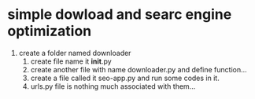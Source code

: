 # simple dowload and searc engine optimization

1. create a folder named downloader
    1. create file name it __init__.py
    2. create another file with name downloader.py and define function...
    3. create a file called it seo-app.py and run some codes in it.
    4. urls.py file is nothing much associated with them...